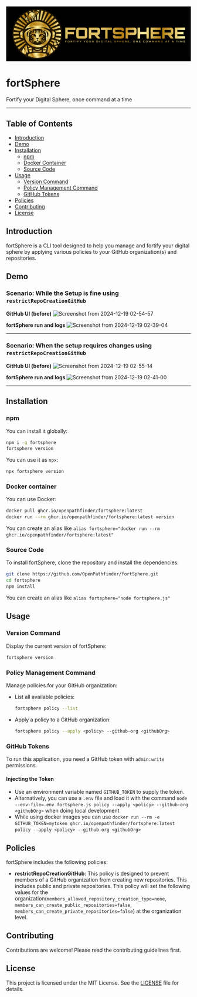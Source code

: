 ![Logo for FORTSPHERE featuring a cat in a gold astronaut helmet surrounded by rays and a planet above, alongside the text 'FORTSPHERE' and the tagline 'Fortify your digital sphere, one command at a time' in gold gradient on a black background.](https://raw.githubusercontent.com/OpenPathfinder/branding/refs/heads/main/fortSphere/variation_header.png)

# fortSphere

Fortify your Digital Sphere, once command at a time

---


## Table of Contents

- [Introduction](#introduction)
- [Demo](#demo)
- [Installation](#installation)
  - [npm](#npm)
  - [Docker Container](#docker-container)
  - [Source Code](#source-code)
- [Usage](#usage)
  - [Version Command](#version-command)
  - [Policy Management Command](#policy-management-command)
  - [GitHub Tokens](#github-tokens)
- [Policies](#policies)
- [Contributing](#contributing)
- [License](#license)

## Introduction

fortSphere is a CLI tool designed to help you manage and fortify your digital sphere by applying various policies to your GitHub organization(s) and repositories.

## Demo

### Scenario: While the Setup is fine using `restrictRepoCreationGitHub`

**GitHub UI (before)**
![Screenshot from 2024-12-19 02-54-57](https://github.com/user-attachments/assets/c85cad6b-7fc9-4060-a723-8f48be10861a)

**fortSphere run and logs**
![Screenshot from 2024-12-19 02-39-04](https://github.com/user-attachments/assets/fe483669-0228-46b4-8517-091f5f49b558)

---

### Scenario: When the setup requires changes using `restrictRepoCreationGitHub`

**GitHub UI (before)**
![Screenshot from 2024-12-19 02-55-14](https://github.com/user-attachments/assets/8c92af79-ca25-473c-ad32-45e08157e6a6)

**fortSphere run and logs**
![Screenshot from 2024-12-19 02-41-00](https://github.com/user-attachments/assets/59470423-2fad-4963-bf49-8d86118501ed)

---

## Installation

### npm

You can install it globally:

```bash
npm i -g fortsphere
fortsphere version
```

You can use it as `npx`:

```bash
npx fortsphere version
```

### Docker container

You can use Docker:

```bash
docker pull ghcr.io/openpathfinder/fortsphere:latest
docker run --rm ghcr.io/openpathfinder/fortsphere:latest version
```

You can create an alias like `alias fortsphere="docker run --rm ghcr.io/openpathfinder/fortsphere:latest"`

### Source Code
To install fortSphere, clone the repository and install the dependencies:

```sh
git clone https://github.com/OpenPathfinder/fortSphere.git
cd fortsphere
npm install
```

You can create an alias like `alias fortsphere="node fortsphere.js"`

## Usage


### Version Command

Display the current version of fortSphere:

```bash
fortsphere version
```

### Policy Management Command

Manage policies for your GitHub organization:

- List all available policies:
    ```bash
    fortsphere policy --list
    ```
- Apply a policy to a GitHub organization:
    ```bash
    fortsphere policy --apply <policy> --github-org <githubOrg>
    ```

### GitHub Tokens

To run this application, you need a GitHub token with `admin:write` permissions.

#### Injecting the Token

- Use an environment variable named `GITHUB_TOKEN` to supply the token.
- Alternatively, you can use a `.env` file and load it with the command `node --env-file=.env fortsphere.js policy --apply <policy> --github-org <githubOrg>` when doing local development
- While using docker images you can use `docker run --rm -e GITHUB_TOKEN=mytoken ghcr.io/openpathfinder/fortsphere:latest policy --apply <policy> --github-org <githubOrg>`

## Policies

fortSphere includes the following policies:

- **restrictRepoCreationGitHub**: This policy is designed to prevent members of a GitHub organization from creating new repositories. This includes public and private repositories. This policy will set the following values for the organization(`members_allowed_repository_creation_type=none`, `members_can_create_public_repositories=false`, `members_can_create_private_repositories=false`) at the organization level.

## Contributing

Contributions are welcome! Please read the contributing guidelines first.

## License
This project is licensed under the MIT License. See the [LICENSE](LICENSE) file for details.
